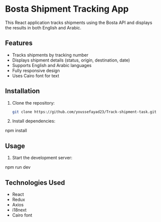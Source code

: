 # Bosta Shipment Tracking App

This React application tracks shipments using the Bosta API and displays the results in both English and Arabic.

## Features

- Tracks shipments by tracking number
- Displays shipment details (status, origin, destination, date)
- Supports English and Arabic languages
- Fully responsive design
- Uses Cairo font for text

## Installation

1. Clone the repository:

   ```bash
   git clone https://github.com/youssefayad23/Track-shipment-task.git
   ```

2. Install dependencies:

npm install

## Usage

1. Start the development server:

npm run dev

## Technologies Used

- React
- Redux
- Axios
- i18next
- Cairo font
